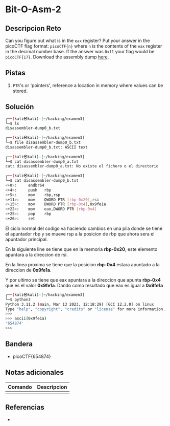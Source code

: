 # Bit-O-Asm-2

## Descripcion Reto
Can you figure out what is in the `eax` register? Put your answer in the picoCTF flag format: `picoCTF{n}` where `n` is the contents of the `eax` register in the decimal number base. If the answer was `0x11` your flag would be `picoCTF{17}`. Download the assembly dump [here](https://artifacts.picoctf.net/c/510/disassembler-dump0_b.txt).

## Pistas
1. `PTR`'s or 'pointers', reference a location in memory where values can be stored.

## Solución
```bash
┌──(kali㉿kali)-[~/hacking/examen3]
└─$ ls
disassembler-dump0_b.txt
                                                                                  
┌──(kali㉿kali)-[~/hacking/examen3]
└─$ file disassembler-dump0_b.txt 
disassembler-dump0_b.txt: ASCII text
                                                                                  
┌──(kali㉿kali)-[~/hacking/examen3]
└─$ cat disassembler-dump0_a.txt
cat: disassembler-dump0_a.txt: No existe el fichero o el directorio
                                                                                  
┌──(kali㉿kali)-[~/hacking/examen3]
└─$ cat disassembler-dump0_b.txt 
<+0>:     endbr64 
<+4>:     push   rbp
<+5>:     mov    rbp,rsp
<+11>:    mov    QWORD PTR [rbp-0x20],rsi
<+15>:    mov    DWORD PTR [rbp-0x4],0x9fe1a
<+22>:    mov    eax,DWORD PTR [rbp-0x4]
<+25>:    pop    rbp
<+26>:    ret      
```

El ciclo normal del codigo va haciendo cambios en una pila donde se tiene el apuntador rbp y se  mueve rsp a la posicion de rbp que ahora sera el apuntador principal.

En la siguiente line se tiene que en la memoria **rbp-0x20**, este elemento apuntara a la direccion de rsi.

En la linea proxima se tiene que la posicion  **rbp-0x4** estara apuntado a la direccion de **0x9fe1a**.

Y por ultimo se tiene que eax apuntara a la direccion que apunta **rbp-0x4** que es el valor **0x9fe1a**.
Dando como resultado que eax es igual a **0x9fe1a**

```bash
┌──(kali㉿kali)-[~/hacking/examen3]
└─$ python3                                 
Python 3.11.2 (main, Mar 13 2023, 12:18:29) [GCC 12.2.0] on linux
Type "help", "copyright", "credits" or "license" for more information.
>>> 
>>> ascii(0x9fe1a)
'654874'
>>> 
```

## Bandera
* picoCTF{654874}

## Notas adicionales
| Comando | Descripcion |
|---------|-------------|
|  |  |

## Referencias
- []()